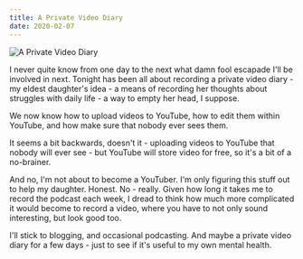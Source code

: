 ```yaml
---
title: A Private Video Diary
date: 2020-02-07
---
```


![A Private Video Diary](https://source.unsplash.com/qTpc0Vj4YoE/1600x900)

I never quite know from one day to the next what damn fool escapade I'll be involved in next. Tonight has been all about recording a private video diary - my eldest daughter's idea - a means of recording her thoughts about struggles with daily life - a way to empty her head, I suppose.

We now know how to upload videos to YouTube, how to edit them within YouTube, and how make sure that nobody ever sees them.

It seems a bit backwards, doesn't it - uploading videos to YouTube that nobody will ever see - but YouTube will store video for free, so it's a bit of a no-brainer.

And no, I'm not about to become a YouTuber. I'm only figuring this stuff out to help my daughter. Honest. No - really. Given how long it takes me to record the podcast each week, I dread to think how much more complicated it would become to record a video, where you have to not only sound interesting, but look good too.

I'll stick to blogging, and occasional podcasting. And maybe a private video diary for a few days - just to see if it's useful to my own mental health.
